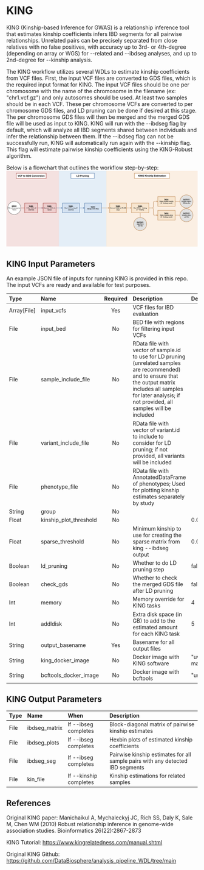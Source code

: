 # KING

KING (Kinship-based Inference for GWAS) is a relationship inference tool that estimates kinship coefficients infers IBD segments for all pairwise relationships. Unrelated pairs can be precisely separated from close relatives with no false positives, with accuracy up to 3rd- or 4th-degree (depending on array or WGS) for --related and --ibdseg analyses, and up to 2nd-degree for --kinship analysis.

The KING workflow utilizes several WDLs to estimate kinship coefficients from VCF files. First, the input VCF files are converted to GDS files, which is the required input format for KING. The input VCF files should be one per chromosome with the name of the chromosome in the filename (ex: "chr1.vcf.gz") and only autosomes should be used. At least two samples should be in each VCF. These per chromosome VCFs are converted to per chromosome GDS files, and LD pruning can be done if desired at this stage. The per chromosome GDS files will then be merged and the merged GDS file will be used as input to KING. KING will run with the --ibdseg flag by default, which will analyze all IBD segments shared between individuals and infer the relationship between them. If the --ibdseg flag can not be successfully run, KING will automatically run again with the --kinship flag. This flag will estimate pairwise kinship coefficients using the KING-Robust algorithm.

Below is a flowchart that outlines the workflow step-by-step:
![KING Flowchart](./king_flowchart.png)

## KING Input Parameters

An example JSON file of inputs for running KING is provided in this repo. The input VCFs are ready and available for test purposes.

| Type        | Name                   | Required | Description | Default Value |
| :---------- | :--------------------- | :------: | :---------- | :------------ |
| Array[File] | input_vcfs             | Yes      | VCF files for IBD evaluation | |
| File        | input_bed              | No       | BED file with regions for filtering input VCFs | |
| File        | sample_include_file    | No       | RData file with vector of sample.id to use for LD pruning (unrelated samples are recommended) and to ensure that the output matrix includes all samples for later analysis; if not provided, all samples will be included | |
| File        | variant_include_file   | No       | RData file with vector of variant.id to include to consider for LD pruning; if not provided, all variants will be included | |
| File        | phenotype_file         | No       | RData file with AnnotatedDataFrame of phenotypes; Used for plotting kinship estimates separately by study | |
| String      | group                  | No       | | |
| Float       | kinship_plot_threshold | No       | | 0.04419417382 |
| Float       | sparse_threshold       | No       | Minimum kinship to use for creating the sparse matrix from king --ibdseg output | 0.02209709 |
| Boolean     | ld_pruning             | No       | Whether to do LD pruning step | false |
| Boolean     | check_gds              | No       | Whether to check the merged GDS file after LD pruning | false |
| Int         | memory                 | No       | Memory override for KING tasks | 4 |
| Int         | addldisk               | No       | Extra disk space (in GB) to add to the estimated amount for each KING task | 5 |
| String      | output_basename        | Yes      | Basename for all output files | |
| String      | king_docker_image      | No       | Docker image with KING software | "uwgac/topmed-master@sha256:0bb7f98d6b9182d4e4a6b82c98c04a244d766707875ddfd8a48005a9f5c5481e" |
| String      | bcftools_docker_image  | No       | Docker image with bcftools | "us-central1-docker.pkg.dev/mgb-lmm-gcp-infrast-1651079146/mgbpmbiofx/bcftools:1.17" |

## KING Output Parameters

| Type | Name          | When                   | Description |
| :--- | :------------ | :--------------------- | :---------- |
| File | ibdseg_matrix | If --ibseg completes   | Block-diagonal matrix of pairwise kinship estimates |
| File | ibdseg_plots  | If --ibseg completes   | Hexbin plots of estimated kinship coefficients |
| File | ibdseg_seg    | If --ibseg completes   | Pairwise kinship estimates for all sample pairs with any detected IBD segments |
| File | kin_file      | If --kinship completes | Kinship estimations for related samples |

## References

Original KING paper:
Manichaikul A, Mychaleckyj JC, Rich SS, Daly K, Sale M, Chen WM (2010) Robust relationship inference in genome-wide association studies. Bioinformatics 26(22):2867-2873

KING Tutorial: https://www.kingrelatedness.com/manual.shtml

Original KING Github: https://github.com/DataBiosphere/analysis_pipeline_WDL/tree/main
